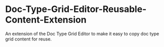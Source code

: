 # Doc-Type-Grid-Editor-Reusable-Content-Extension
An extension of the Doc Type Grid Editor to make it easy to copy doc type grid content for reuse.
